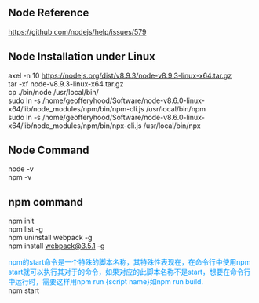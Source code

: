 ## Node Reference
https://github.com/nodejs/help/issues/579

## Node Installation under Linux
axel -n 10 https://nodejs.org/dist/v8.9.3/node-v8.9.3-linux-x64.tar.gz  
tar -xf node-v8.9.3-linux-x64.tar.gz  
cp ./bin/node /usr/local/bin/  
sudo ln -s /home/geofferyhood/Software/node-v8.6.0-linux-x64/lib/node_modules/npm/bin/npm-cli.js /usr/local/bin/npm  
sudo ln -s /home/geofferyhood/Software/node-v8.6.0-linux-x64/lib/node_modules/npm/bin/npx-cli.js /usr/local/bin/npx  


## Node Command
node -v  
npm -v  


## npm command
npm init  
npm list -g  
npm uninstall webpack -g  
npm install webpack@3.5.1 -g  

<font color=#0099ff>npm的start命令是一个特殊的脚本名称，其特殊性表现在，在命令行中使用npm start就可以执行其对于的命令，如果对应的此脚本名称不是start，想要在命令行中运行时，需要这样用npm run {script name}如npm run build.</font>   
npm start  

